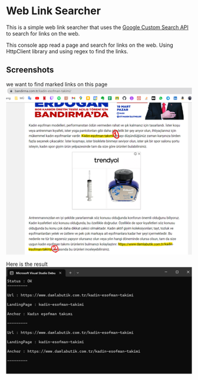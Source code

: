 # Web Link Searcher

This is a simple web link searcher that uses the [Google Custom Search API](https://developers.google.com/custom-search/v1/overview) to search for links on the web.

This console app read a page and search for links on the web. Using HttpClient library and using regex to find the links.

## Screenshots


we want to find  marked links on this page
<img src="./docs/ss2.png">


Here is the result 
<img src="./docs/ss1.png">